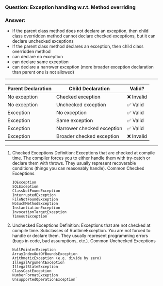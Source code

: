 ### Question: Exception handling w.r.t. Method overriding

### Answer:

- If the parent class method does not declare an exception, then
  child class overridden method cannot declare checked
  exceptions, but it can declare unchecked exceptions
- If the parent class method declares an exception, then child
  class overridden method
- can declare no exception
- can declare same exception
- can declare a narrower exception (more broader exception declaration than parent one is not allowed)

---

| Parent Declaration | Child Declaration          | Valid?    |
|--------------------|----------------------------|-----------|
| No exception       | Checked exception          | ❌ Invalid |
| No exception       | Unchecked exception        | ✅ Valid   |
| Exception          | No exception               | ✅ Valid   |
| Exception          | Same exception             | ✅ Valid   |
| Exception          | Narrower checked exception | ✅ Valid   |
| Exception          | Broader checked exception  | ❌ Invalid |

---

1. Checked Exceptions
   Definition: Exceptions that are checked at compile time.
   The compiler forces you to either handle them with try-catch or declare them with throws.
   They usually represent recoverable conditions (things you can reasonably handle).
   Common Checked Exceptions
   ```
   IOException
   SQLException
   ClassNotFoundException
   InterruptedException
   FileNotFoundException
   NoSuchMethodException
   InstantiationException
   InvocationTargetException
   TimeoutException`

2. Unchecked Exceptions
   Definition: Exceptions that are not checked at compile time.
   Subclasses of RuntimeException.
   You are not forced to handle or declare them.
   They usually represent programming errors (bugs in code, bad assumptions, etc.).
   Common Unchecked Exceptions
    ```
   NullPointerException
   ArrayIndexOutOfBoundsException
   ArithmeticException (e.g. divide by zero)
   IllegalArgumentException
   IllegalStateException
   ClassCastException
   NumberFormatException
   UnsupportedOperationException`